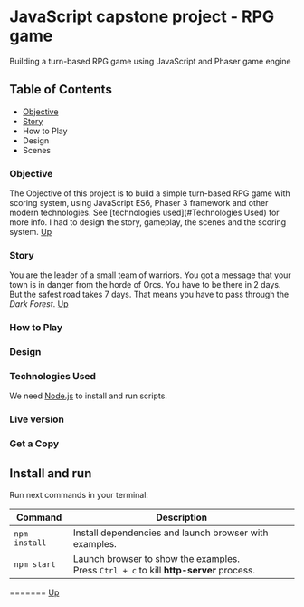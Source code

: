 # JavaScript capstone project - RPG game

Building a turn-based RPG game using JavaScript and Phaser game engine

## Table of Contents

- [Objective](#Objective)
- [Story](#Story)
- How to Play
- Design
- Scenes

### Objective
The Objective of this project is to build a simple turn-based RPG game with scoring system, using JavaScript ES6, Phaser 3 framework and other modern technologies. See [technologies used](#Technologies Used) for more info. I had to design the story, gameplay, the scenes and the scoring system. [Up](#Table-of-Contents)

### Story
You are the leader of a small team of warriors. You got a message that your town is in danger from the horde of Orcs. You have to be there in 2 days. But the safest road takes 7 days. That means you have to pass through the *Dark Forest*. [Up](#Table-of-Contents)

### How to Play

### Design

### Technologies Used

We need [Node.js](https://nodejs.org) to install and run scripts.

### Live version

### Get a Copy


## Install and run

Run next commands in your terminal:

| Command       | Description                                                                                 |
| ------------- | ------------------------------------------------------------------------------------------- |
| `npm install` | Install dependencies and launch browser with examples.                                      |
| `npm start`   | Launch browser to show the examples. <br> Press `Ctrl + c` to kill **http-server** process. |

=======
[Up](#Table-of-Contents)
